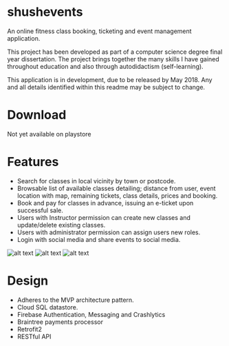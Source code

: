 # shushevents

An online fitness class booking, ticketing and event management application.

This project has been developed as part of a computer science degree final year dissertation. The project brings together the many skills I have gained throughout education and also through autodidactism (self-learning).

This application is in development, due to be released by May 2018. Any and all details identified within this readme may be subject to change.

# Download
Not yet available on playstore

# Features
* Search for classes in local vicinity by town or postcode.
* Browsable list of available classes detailing; distance from user, event location with map, remaining tickets, class details, prices and booking.
* Book and pay for classes in advance, issuing an e-ticket upon successful sale.
* Users with Instructor permission can create new classes and update/delete existing classes.
* Users with administrator permission can assign users new roles.
* Login with social media and share events to social media.

![alt text](http://www.jakebreen.co.uk/images/se_class_list.jpg.jpg) ![alt text](http://www.jakebreen.co.uk/images/se_ticket_purchase.jpg.jpg) ![alt text](http://www.jakebreen.co.uk/images/se_ticket_screen.jpg.jpg)


# Design
* Adheres to the MVP architecture pattern.
* Cloud SQL datastore.
* Firebase Authentication, Messaging and Crashlytics
* Braintree payments processor
* Retrofit2
* RESTful API

